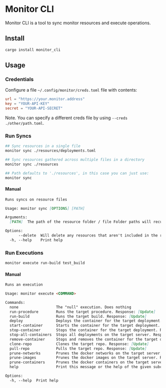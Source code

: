 # Monitor CLI

Monitor CLI is a tool to sync monitor resources and execute operations.

## Install

```sh
cargo install monitor_cli
```

## Usage

### Credentials

Configure a file `~/.config/monitor/creds.toml` file with contents:
```toml
url = "https://your.monitor.address"
key = "YOUR-API-KEY"
secret = "YOUR-API-SECRET"
```

Note. You can specify a different creds file by using `--creds ./other/path.toml`.

### Run Syncs

```sh
## Sync resources in a single file
monitor sync ./resources/deployments.toml

## Sync resources gathered across multiple files in a directory
monitor sync ./resources

## Path defaults to './resources', in this case you can just use:
monitor sync
```

#### Manual
```md
Runs syncs on resource files

Usage: monitor sync [OPTIONS] [PATH]

Arguments:
  [PATH]  The path of the resource folder / file Folder paths will recursively incorporate all the resources it finds under the folder [default: ./resources]

Options:
      --delete  Will delete any resources that aren't included in the resource files
  -h, --help    Print help
```

### Run Executions

```sh
monitor execute run-build test_build
```

#### Manual
```md
Runs an execution

Usage: monitor execute <COMMAND>

Commands:
  none                 The "null" execution. Does nothing
  run-procedure        Runs the target procedure. Response: [Update]
  run-build            Runs the target build. Response: [Update]
  deploy               Deploys the container for the target deployment. Response: [Update]
  start-container      Starts the container for the target deployment. Response: [Update]
  stop-container       Stops the container for the target deployment. Response: [Update]
  stop-all-containers  Stops all deployments on the target server. Response: [Update]
  remove-container     Stops and removes the container for the target deployment. Reponse: [Update]
  clone-repo           Clones the target repo. Response: [Update]
  pull-repo            Pulls the target repo. Response: [Update]
  prune-networks       Prunes the docker networks on the target server. Response: [Update]
  prune-images         Prunes the docker images on the target server. Response: [Update]
  prune-containers     Prunes the docker containers on the target server. Response: [Update]
  help                 Print this message or the help of the given subcommand(s)

Options:
  -h, --help  Print help
```


